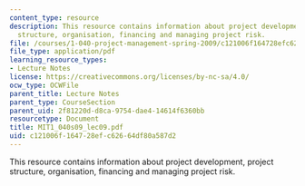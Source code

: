 ```yaml
---
content_type: resource
description: This resource contains information about project development, project
  structure, organisation, financing and managing project risk.
file: /courses/1-040-project-management-spring-2009/c121006f164728efc62664df80a587d2_MIT1_040s09_lec09.pdf
file_type: application/pdf
learning_resource_types:
- Lecture Notes
license: https://creativecommons.org/licenses/by-nc-sa/4.0/
ocw_type: OCWFile
parent_title: Lecture Notes
parent_type: CourseSection
parent_uid: 2f81220d-d8ca-9754-dae4-14614f6360bb
resourcetype: Document
title: MIT1_040s09_lec09.pdf
uid: c121006f-1647-28ef-c626-64df80a587d2
---
```

This resource contains information about project development, project structure, organisation, financing and managing project risk.